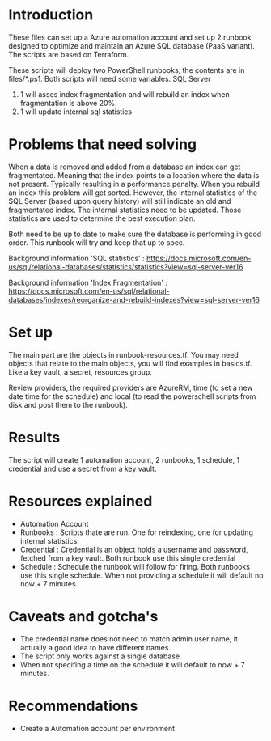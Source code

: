 # Introduction 
These files can set up a Azure automation account and set up 2 runbook designed to optimize and maintain an Azure SQL database (PaaS variant).
The scripts are based on Terraform.

These scripts will deploy two PowerShell runbooks, the contents are in files/*.ps1. Both scripts will need some variables. SQL Server
1. 1 will asses index fragmentation and will rebuild an index when fragmentation is above 20%.
2. 1 will update internal sql statistics

# Problems that need solving
When a data is removed and added from a database an index can get fragmentated. Meaning that the index points to a location where the data is not present. Typically resulting in a performance penalty.
When you rebuild an index this problem will get sorted. However, the internal statistics of the SQL Server (based upon query history) will still indicate an old and fragmentated index. The internal statistics need to be updated. Those statistics are used to determine the best execution plan.

Both need to be up to date to make sure the database is performing in good order. This runbook will try and keep that up to spec.

Background information 'SQL statistics' : https://docs.microsoft.com/en-us/sql/relational-databases/statistics/statistics?view=sql-server-ver16

Background information 'Index Fragmentation' : https://docs.microsoft.com/en-us/sql/relational-databases/indexes/reorganize-and-rebuild-indexes?view=sql-server-ver16

# Set up
The main part are the objects in runbook-resources.tf. You may need objects that relate to the main objects, you will find examples in basics.tf. Like a key vault, a secret, resources group.

Review providers, the required providers are AzureRM, time (to set a new date time for the schedule) and local (to read the powerschell scripts from disk and post them to the runbook). 

# Results
The script will create 1 automation account, 2 runbooks, 1 schedule, 1 credential and use a secret from a key vault.

# Resources explained
- Automation Account
- Runbooks : Scripts thate are run. One for reindexing, one for updating internal statistics.
- Credential : Credential is an object holds a username and password, fetched from a key vault. Both runbook use this single credential
- Schedule : Schedule the runbook will follow for firing. Both runbooks use this single schedule. When not providing a schedule it will default no now + 7 minutes.


# Caveats and gotcha's
- The credential name does not need to match admin user name, it actually a good idea to have different names.
- The script only works against a single database
- When not specifing a time on the schedule it will default to now + 7 minutes.

# Recommendations
- Create a Automation account per environment
